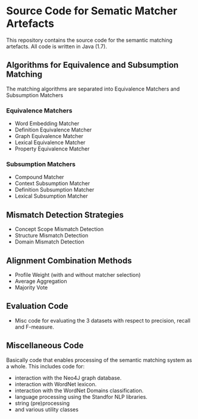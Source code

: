 # Source Code for Sematic Matcher Artefacts
This repository contains the source code for the semantic matching artefacts. All code is written in Java (1.7). 

## Algorithms for Equivalence and Subsumption Matching
The matching algorithms are separated into Equivalence Matchers and Subsumption Matchers
### Equivalence Matchers
* Word Embedding Matcher
* Definition Equivalence Matcher
* Graph Equivalence Matcher
* Lexical Equivalence Matcher
* Property Equivalence Matcher

### Subsumption Matchers
* Compound Matcher
* Context Subsumption Matcher
* Definition Subsumption Matcher
* Lexical Subsumption Matcher

## Mismatch Detection Strategies
* Concept Scope Mismatch Detection
* Structure Mismatch Detection
* Domain Mismatch Detection

## Alignment Combination Methods
* Profile Weight (with and without matcher selection)
* Average Aggregation
* Majority Vote

## Evaluation Code
* Misc code for evaluating the 3 datasets with respect to precision, recall and F-measure.

## Miscellaneous Code
Basically code that enables processing of the semantic matching system as a whole. This includes code for: 
* interaction with the Neo4J graph database.
* interaction with WordNet lexicon.
* interaction with the WordNet Domains classification.
* language processing using the Standfor NLP libraries.
* string (pre)processing
* and various utility classes
